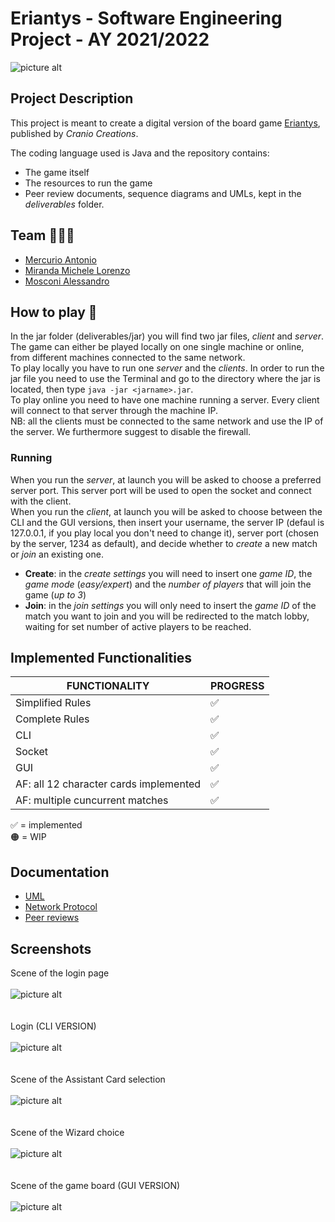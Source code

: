 # Eriantys - Software Engineering Project - AY 2021/2022
![picture alt](https://github.com/michelelorenzo/ing-sw-2022-mercurio-miranda-mosconi/blob/GUI/src/resources/assets/eriantys_cropped.jpg "Eriantys game image")

## Project Description
This project is meant to create a digital version of the board game [Eriantys](https://www.craniocreations.it/prodotto/eriantys/), published by *Cranio Creations*. 

The coding language used is Java and the repository contains: 

- The game itself
- The resources to run the game
- Peer review documents, sequence diagrams and UMLs, kept in the *deliverables* folder.

## Team 🧑🏼‍💻
- [Mercurio Antonio](https://github.com/antonio-mercurio)
- [Miranda Michele Lorenzo](https://github.com/michelelorenzo)
- [Mosconi Alessandro](https://github.com/Alessandro-Mosconi)

## How to play 👾
In the jar folder (deliverables/jar) you will find two jar files, *client* and *server*. The game can either be played locally on one single machine or online, from different machines connected to the same network.\
To play locally you have to run one *server* and the *clients*. In order to run the jar file you need to use the Terminal and go to the directory where the jar is located, then type `java -jar <jarname>.jar`.\
To play online you need to have one machine running a server. Every client will connect to that server through the machine IP.\
NB: all the clients must be connected to the same network and use the IP of the server. We furthermore suggest to disable the firewall. 

### Running
When you run the *server*, at launch you will be asked to choose a preferred server port. This server port will be used to open the socket and connect with the client.\
When you run the *client*, at launch you will be asked to choose between the CLI and the GUI versions, then insert your username, the server IP (defaul is 127.0.0.1, if you play local you don't need to change it), server port (chosen by the server, 1234 as default), and decide whether to *create* a new match or *join* an existing one. 

- **Create**: in the *create settings* you will need to insert one *game ID*, the *game mode* (*easy/expert*) and the *number of players* that will join the game (*up to 3*)
- **Join**: in the *join settings* you will only need to insert the *game ID* of the match you want to join and you will be redirected to the match lobby, waiting for set number of active players to be reached. 

## Implemented Functionalities 
| FUNCTIONALITY | PROGRESS |
| --- | --- |
| Simplified Rules | ✅ |
| Complete Rules | ✅ |
| CLI  | ✅ |
| Socket | ✅ |
| GUI | ✅ |
| AF: all 12 character cards implemented  | ✅ |
| AF: multiple cuncurrent matches | ✅ |

✅ = implemented\
🟠 = WIP

## Documentation
- [UML](https://github.com/michelelorenzo/ing-sw-2022-mercurio-miranda-mosconi/tree/main/deliverables/UML)
- [Network Protocol](https://github.com/michelelorenzo/ing-sw-2022-mercurio-miranda-mosconi/blob/main/deliverables/Communication%20Protocol.md)
- [Peer reviews](https://github.com/michelelorenzo/ing-sw-2022-mercurio-miranda-mosconi/tree/main/deliverables/Documents) 

## Screenshots
Scene of the login page\
\
![picture alt](https://github.com/michelelorenzo/ing-sw-2022-mercurio-miranda-mosconi/blob/main/src/resources/assets/Screenshot/Login_SS.png "Login page")\
\
\
Login (CLI VERSION)\
\
![picture alt](https://github.com/michelelorenzo/ing-sw-2022-mercurio-miranda-mosconi/blob/main/src/resources/assets/Screenshot/LoginCLI.jpeg "Login CLI")\
\
\
Scene of the Assistant Card selection\
\
![picture alt](https://github.com/michelelorenzo/ing-sw-2022-mercurio-miranda-mosconi/blob/main/src/resources/assets/Screenshot/Assistant_SS.png "Assistant Cards")\
\
\
Scene of the Wizard choice\
\
![picture alt](https://github.com/michelelorenzo/ing-sw-2022-mercurio-miranda-mosconi/blob/main/src/resources/assets/Screenshot/WizardSelectionGUI.jpeg "Wizard choice")\
\
\
Scene of the game board (GUI VERSION)\
\
![picture alt](https://github.com/michelelorenzo/ing-sw-2022-mercurio-miranda-mosconi/blob/main/src/resources/assets/Screenshot/Mainboard_SS.png "Game board")
